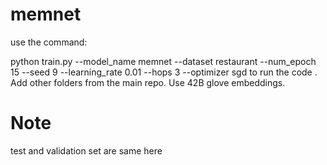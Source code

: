 # memnet
use the command:

python train.py --model_name memnet --dataset restaurant --num_epoch 15 --seed 9 --learning_rate 0.01 --hops 3 --optimizer sgd
to run the code .
Add other folders from the main repo. Use 42B glove embeddings.
# Note
test and validation set are same here
